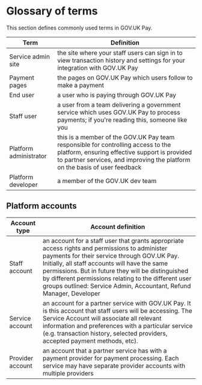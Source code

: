 # Glossary of terms
This section defines commonly used terms in GOV.UK Pay.

| Term                 | Definition                        |
| -------------     |-------------------------- |
| Service admin site    | the site where your staff users can sign in to view transaction history and settings for your integration with GOV.UK Pay |
| Payment pages | the pages on GOV.UK Pay which users follow to make a payment |
| End user | a user who is paying through GOV.UK Pay |
| Staff user | a user from a team delivering a government service which uses GOV.UK Pay to process payments; if you're reading this, someone like you |
| Platform administrator | this is a member of the GOV.UK Pay team responsible for controlling access to the platform, ensuring effective support is provided to partner services, and improving the platform on the basis of user feedback |
| Platform developer | a member of the GOV.UK dev team |


## Platform accounts

| Account type        | Account definition             |
| -------------     |-------------------------- |
|  Staff account   | an account for a staff user that grants appropriate access rights and permissions to administer payments for their service through GOV.UK Pay. Initially, all staff accounts will have the same permissions. But in future they will be distinguished by different permissions relating to the different user groups outlined: Service Admin, Accountant, Refund Manager, Developer |
| Service account    | an account for a partner service with GOV.UK Pay. It is this account that staff users will be accessing. The Service Account will associate all relevant information and preferences with a particular service (e.g. transaction history, selected providers, accepted payment methods, etc). |
|  Provider account   | an account that a partner service has with a payment provider for payment processing. Each service may have separate provider accounts with multiple providers |
